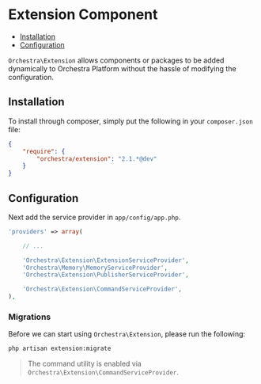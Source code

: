 Extension Component
==============

* [Installation](#installation)
* [Configuration](#configuration)

`Orchestra\Extension` allows components or packages to be added dynamically to Orchestra Platform without the hassle of modifying the configuration.

## Installation

To install through composer, simply put the following in your `composer.json` file:

```json
{
	"require": {
		"orchestra/extension": "2.1.*@dev"
	}
}
```

## Configuration

Next add the service provider in `app/config/app.php`.

```php
'providers' => array(

	// ...

	'Orchestra\Extension\ExtensionServiceProvider',
	'Orchestra\Memory\MemoryServiceProvider',
	'Orchestra\Extension\PublisherServiceProvider',

	'Orchestra\Extension\CommandServiceProvider',
),
```

### Migrations

Before we can start using `Orchestra\Extension`, please run the following:

```bash
php artisan extension:migrate
```

> The command utility is enabled via `Orchestra\Extension\CommandServiceProvider`.
